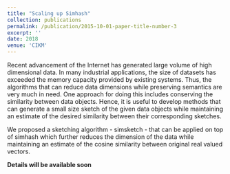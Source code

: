 ```yaml
---
title: "Scaling up Simhash"
collection: publications
permalink: /publication/2015-10-01-paper-title-number-3
excerpt: ''
date: 2018
venue: 'CIKM'
---
```


Recent advancement of the Internet has generated large volume of high dimensional data. In many industrial applications, the size of datasets has exceeded the memory capacity provided by existing systems. Thus, the algorithms that can reduce data dimensions while preserving semantics are very much in need. One approach for doing this includes conserving the similarity between data objects. Hence, it is useful to develop methods that can generate a small size sketch of the given data objects while maintaining an estimate of the desired similarity between their corresponding sketches.

We proposed a sketching algorithm - simsketch - that can be applied on top of simhash which further reduces the dimension of the data while maintaining an estimate of the cosine similarity between original real valued vectors.

**Details will be available soon**

